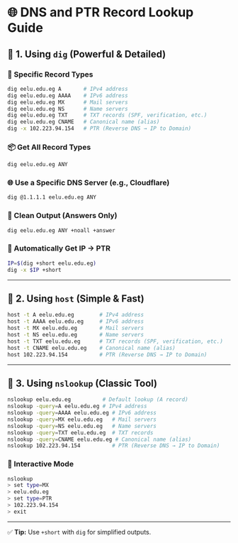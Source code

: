 # 🌐 DNS and PTR Record Lookup Guide

## 🔹 1. Using `dig` (Powerful & Detailed)

### 🎯 Specific Record Types
```bash
dig eelu.edu.eg A       # IPv4 address
dig eelu.edu.eg AAAA    # IPv6 address
dig eelu.edu.eg MX      # Mail servers
dig eelu.edu.eg NS      # Name servers
dig eelu.edu.eg TXT     # TXT records (SPF, verification, etc.)
dig eelu.edu.eg CNAME   # Canonical name (alias)
dig -x 102.223.94.154   # PTR (Reverse DNS → IP to Domain)
```

### 📦 Get All Record Types
```bash
dig eelu.edu.eg ANY
```

### 🌐 Use a Specific DNS Server (e.g., Cloudflare)
```bash
dig @1.1.1.1 eelu.edu.eg ANY
```

### 🧹 Clean Output (Answers Only)
```bash
dig eelu.edu.eg ANY +noall +answer
```

### 🧩 Automatically Get IP → PTR
```bash
IP=$(dig +short eelu.edu.eg)
dig -x $IP +short
```

---

## 🔹 2. Using `host` (Simple & Fast)
```bash
host -t A eelu.edu.eg        # IPv4 address
host -t AAAA eelu.edu.eg     # IPv6 address
host -t MX eelu.edu.eg       # Mail servers
host -t NS eelu.edu.eg       # Name servers
host -t TXT eelu.edu.eg      # TXT records (SPF, verification, etc.)
host -t CNAME eelu.edu.eg    # Canonical name (alias)
host 102.223.94.154          # PTR (Reverse DNS → IP to Domain)
```

---

## 🔹 3. Using `nslookup` (Classic Tool)
```bash
nslookup eelu.edu.eg          # Default lookup (A record)
nslookup -query=A eelu.edu.eg # IPv4 address
nslookup -query=AAAA eelu.edu.eg # IPv6 address
nslookup -query=MX eelu.edu.eg   # Mail servers
nslookup -query=NS eelu.edu.eg   # Name servers
nslookup -query=TXT eelu.edu.eg  # TXT records
nslookup -query=CNAME eelu.edu.eg # Canonical name (alias)
nslookup 102.223.94.154          # PTR (Reverse DNS → IP to Domain)
```

### 🧠 Interactive Mode
```bash
nslookup
> set type=MX
> eelu.edu.eg
> set type=PTR
> 102.223.94.154
> exit
```

---

✅ **Tip:** Use `+short` with `dig` for simplified outputs.

